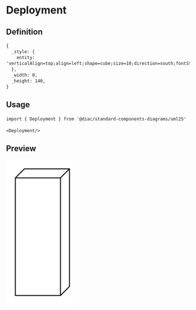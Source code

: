 # Deployment

## Definition

```
{
  _style: { 
    entity: 'verticalAlign=top;align=left;shape=cube;size=10;direction=south;fontStyle=0;html=1;boundedLbl=1;spacingLeft=5;whiteSpace=wrap;',
  },
  _width: 0,
  _height: 140,
}
```

## Usage

```
import { Deployment } from '@diac/standard-components-diagrams/uml25'

<Deployment/>
```

## Preview

<img src="./deployment.png" width="200"/>
